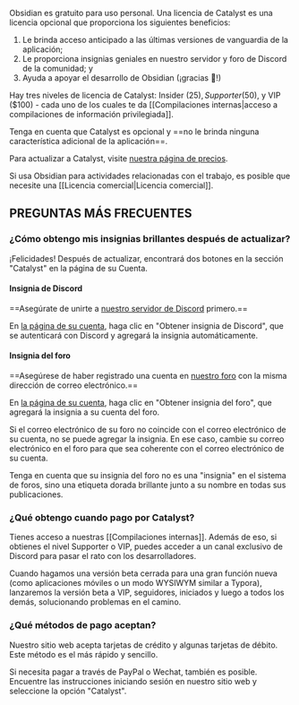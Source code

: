 Obsidian es gratuito para uso personal. Una licencia de Catalyst es una licencia opcional que proporciona los siguientes beneficios:

1. Le brinda acceso anticipado a las últimas versiones de vanguardia de la aplicación;
2. Le proporciona insignias geniales en nuestro servidor y foro de Discord de la comunidad; y
3. Ayuda a apoyar el desarrollo de Obsidian (¡gracias 💜!)

Hay tres niveles de licencia de Catalyst: Insider ($25), Supporter ($50), y VIP ($100) - cada uno de los cuales te da [[Compilaciones internas|acceso a compilaciones de información privilegiada]].

Tenga en cuenta que Catalyst es opcional y ==no le brinda ninguna característica adicional de la aplicación==.

Para actualizar a Catalyst, visite [nuestra página de precios](https://obsidian.md/pricing).

Si usa Obsidian para actividades relacionadas con el trabajo, es posible que necesite una [[Licencia comercial|Licencia comercial]].

## PREGUNTAS MÁS FRECUENTES

### ¿Cómo obtengo mis insignias brillantes después de actualizar?

¡Felicidades! Después de actualizar, encontrará dos botones en la sección "Catalyst" en la página de su Cuenta.

#### Insignia de Discord

==Asegúrate de unirte a [nuestro servidor de Discord](https://discord.gg/veuWUTm) primero.==

En [la página de su cuenta](https://obsidian.md/account), haga clic en "Obtener insignia de Discord", que se autenticará con Discord y agregará la insignia automáticamente.

#### Insignia del foro

==Asegúrese de haber registrado una cuenta en [nuestro foro](https://forum.obsidian.md) con la misma dirección de correo electrónico.==

En [la página de su cuenta](https://obsidian.md/account), haga clic en "Obtener insignia del foro", que agregará la insignia a su cuenta del foro.

Si el correo electrónico de su foro no coincide con el correo electrónico de su cuenta, no se puede agregar la insignia. En ese caso, cambie su correo electrónico en el foro para que sea coherente con el correo electrónico de su cuenta.

Tenga en cuenta que su insignia del foro no es una "insignia" en el sistema de foros, sino una etiqueta dorada brillante junto a su nombre en todas sus publicaciones.

### ¿Qué obtengo cuando pago por Catalyst?

Tienes acceso a nuestras [[Compilaciones internas]]. Además de eso, si obtienes el nivel Supporter o VIP, puedes acceder a un canal exclusivo de Discord para pasar el rato con los desarrolladores.

Cuando hagamos una versión beta cerrada para una gran función nueva (como aplicaciones móviles o un modo WYSIWYM similar a Typora), lanzaremos la versión beta a VIP, seguidores, iniciados y luego a todos los demás, solucionando problemas en el camino.

### ¿Qué métodos de pago aceptan?

Nuestro sitio web acepta tarjetas de crédito y algunas tarjetas de débito. Este método es el más rápido y sencillo.

Si necesita pagar a través de PayPal o Wechat, también es posible. Encuentre las instrucciones iniciando sesión en nuestro sitio web y seleccione la opción "Catalyst".